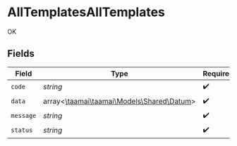 # AllTemplatesAllTemplates

OK


## Fields

| Field                                                                     | Type                                                                      | Required                                                                  | Description                                                               |
| ------------------------------------------------------------------------- | ------------------------------------------------------------------------- | ------------------------------------------------------------------------- | ------------------------------------------------------------------------- |
| `code`                                                                    | *string*                                                                  | :heavy_check_mark:                                                        | N/A                                                                       |
| `data`                                                                    | array<[\taamai\taamai\Models\Shared\Datum](../../Models/Shared/Datum.md)> | :heavy_check_mark:                                                        | N/A                                                                       |
| `message`                                                                 | *string*                                                                  | :heavy_check_mark:                                                        | N/A                                                                       |
| `status`                                                                  | *string*                                                                  | :heavy_check_mark:                                                        | N/A                                                                       |